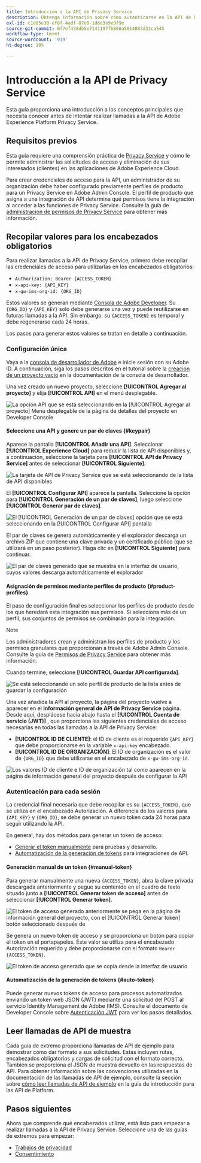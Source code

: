 ```yaml
---
title: Introducción a la API de Privacy Service
description: Obtenga información sobre cómo autenticarse en la API de Privacy Service y cómo interpretar las llamadas de API de ejemplo en la documentación.
exl-id: c1d05e30-ef8f-4adf-87e0-1d6e3e9e9f9e
source-git-commit: 0f7ef438db5e7141197fb860a5814883d31ca545
workflow-type: tm+mt
source-wordcount: '919'
ht-degree: 10%

---
```


# Introducción a la API de Privacy Service

Esta guía proporciona una introducción a los conceptos principales que necesita conocer antes de intentar realizar llamadas a la API de Adobe Experience Platform Privacy Service.

## Requisitos previos

Esta guía requiere una comprensión práctica de [Privacy Service](../home.md) y cómo le permite administrar las solicitudes de acceso y eliminación de sus interesados (clientes) en las aplicaciones de Adobe Experience Cloud.

Para crear credenciales de acceso para la API, un administrador de su organización debe haber configurado previamente perfiles de producto para un Privacy Service en Adobe Admin Console. El perfil de producto que asigna a una integración de API determina qué permisos tiene la integración al acceder a las funciones de Privacy Service. Consulte la guía de [administración de permisos de Privacy Service](../permissions.md) para obtener más información.

## Recopilar valores para los encabezados obligatorios

Para realizar llamadas a la API de Privacy Service, primero debe recopilar las credenciales de acceso para utilizarlas en los encabezados obligatorios:

* `Authorization: Bearer {ACCESS_TOKEN}`
* `x-api-key: {API_KEY}`
* `x-gw-ims-org-id: {ORG_ID}`

Estos valores se generan mediante [Consola de Adobe Developer](https://developer.adobe.com/console). Su `{ORG_ID}` y `{API_KEY}` solo debe generarse una vez y puede reutilizarse en futuras llamadas a la API. Sin embargo, su `{ACCESS_TOKEN}` es temporal y debe regenerarse cada 24 horas.

Los pasos para generar estos valores se tratan en detalle a continuación.

### Configuración única

Vaya a la [consola de desarrollador de Adobe](https://developer.adobe.com/console) e inicie sesión con su Adobe ID. A continuación, siga los pasos descritos en el tutorial sobre la [creación de un proyecto vacío](https://developer.adobe.com/developer-console/docs/guides/projects/projects-empty/) en la documentación de la consola de desarrollador.

Una vez creado un nuevo proyecto, seleccione **[!UICONTROL Agregar al proyecto]** y elija **[!UICONTROL API]** en el menú desplegable.

![La opción API que se está seleccionando en la [!UICONTROL Agregar al proyecto] Menú desplegable de la página de detalles del proyecto en Developer Console](../images/api/getting-started/add-api-button.png)

#### Seleccione una API y genere un par de claves {#keypair}

Aparece la pantalla **[!UICONTROL Añadir una API]**. Seleccionar **[!UICONTROL Experience Cloud]** para reducir la lista de API disponibles y, a continuación, seleccione la tarjeta para **[!UICONTROL API de Privacy Service]** antes de seleccionar **[!UICONTROL Siguiente]**.

![La tarjeta de API de Privacy Service que se está seleccionando de la lista de API disponibles](../images/api/getting-started/add-privacy-service-api.png)

El **[!UICONTROL Configurar API]** aparece la pantalla. Seleccione la opción para **[!UICONTROL Generación de un par de claves]**, luego seleccione **[!UICONTROL Generar par de claves]**.

![El [!UICONTROL Generación de un par de claves] opción que se está seleccionando en la [!UICONTROL Configurar API] pantalla](../images/api/getting-started/generate-key-pair.png)

El par de claves se genera automáticamente y el explorador descarga un archivo ZIP que contiene una clave privada y un certificado público (que se utilizará en un paso posterior). Haga clic en **[!UICONTROL Siguiente]** para continuar.

![El par de claves generado que se muestra en la interfaz de usuario, cuyos valores descarga automáticamente el explorador](../images/api/getting-started/key-pair-generated.png)

#### Asignación de permisos mediante perfiles de producto {#product-profiles}

El paso de configuración final es seleccionar los perfiles de producto desde los que heredará esta integración sus permisos. Si selecciona más de un perfil, sus conjuntos de permisos se combinarán para la integración.

>[!NOTE]
>
>Los administradores crean y administran los perfiles de producto y los permisos granulares que proporcionan a través de Adobe Admin Console. Consulte la guía de [Permisos de Privacy Service](../permissions.md) para obtener más información.

Cuando termine, seleccione **[!UICONTROL Guardar API configurada]**.

![Se está seleccionando un solo perfil de producto de la lista antes de guardar la configuración](../images/api/getting-started/select-product-profiles.png)

Una vez añadida la API al proyecto, la página del proyecto vuelve a aparecer en el **Información general de API de Privacy Service** página. Desde aquí, desplácese hacia abajo hasta el **[!UICONTROL Cuenta de servicio (JWT)]** , que proporciona las siguientes credenciales de acceso necesarias en todas las llamadas a la API de Privacy Service:

* **[!UICONTROL ID DE CLIENTE]**: el ID de cliente es el requerido `{API_KEY}` que debe proporcionarse en la variable `x-api-key` encabezado.
* **[!UICONTROL ID DE ORGANIZACIÓN]**: El ID de organización es el valor de `{ORG_ID}` que debe utilizarse en el encabezado de `x-gw-ims-org-id`.

![Los valores ID de cliente e ID de organización tal como aparecen en la página de información general del proyecto después de configurar la API](../images/api/getting-started/jwt-credentials.png)

### Autenticación para cada sesión

La credencial final necesaria que debe recopilar es su `{ACCESS_TOKEN}`, que se utiliza en el encabezado Autorización. A diferencia de los valores para `{API_KEY}` y `{ORG_ID}`, se debe generar un nuevo token cada 24 horas para seguir utilizando la API.

En general, hay dos métodos para generar un token de acceso:

* [Generar el token manualmente](#manual-token) para pruebas y desarrollo.
* [Automatización de la generación de tokens](#auto-token) para integraciones de API.

#### Generación manual de un token {#manual-token}

Para generar manualmente una nueva `{ACCESS_TOKEN}`, abra la clave privada descargada anteriormente y pegue su contenido en el cuadro de texto situado junto a **[!UICONTROL Generar token de acceso]** antes de seleccionar **[!UICONTROL Generar token]**.

![El token de acceso generado anteriormente se pega en la página de información general del proyecto, con el [!UICONTROL Generar token] botón seleccionado después de](../images/api/getting-started/paste-private-key.png)

Se genera un nuevo token de acceso y se proporciona un botón para copiar el token en el portapapeles. Este valor se utiliza para el encabezado Autorización requerido y debe proporcionarse con el formato `Bearer {ACCESS_TOKEN}`.

![El token de acceso generado que se copia desde la interfaz de usuario](../images/api/getting-started/generated-access-token.png)

#### Automatización de la generación de tokens {#auto-token}

Puede generar nuevos tokens de acceso para procesos automatizados enviando un token web JSON (JWT) mediante una solicitud del POST al servicio Identity Management de Adobe (IMS). Consulte el documento de Developer Console sobre [Autenticación JWT](https://developer.adobe.com/developer-console/docs/guides/authentication/JWT/) para ver los pasos detallados.

## Leer llamadas de API de muestra

Cada guía de extremo proporciona llamadas de API de ejemplo para demostrar cómo dar formato a sus solicitudes. Estas incluyen rutas, encabezados obligatorios y cargas de solicitud con el formato correcto. También se proporciona el JSON de muestra devuelto en las respuestas de API. Para obtener información sobre las convenciones utilizadas en la documentación de las llamadas de API de ejemplo, consulte la sección sobre [cómo leer llamadas de API de ejemplo](../../landing/api-guide.md#sample-api) en la guía de introducción para las API de Platform.

## Pasos siguientes

Ahora que comprende qué encabezados utilizar, está listo para empezar a realizar llamadas a la API de Privacy Service. Seleccione una de las guías de extremos para empezar:

* [Trabajos de privacidad](./privacy-jobs.md)
* [Consentimiento](./consent.md)
